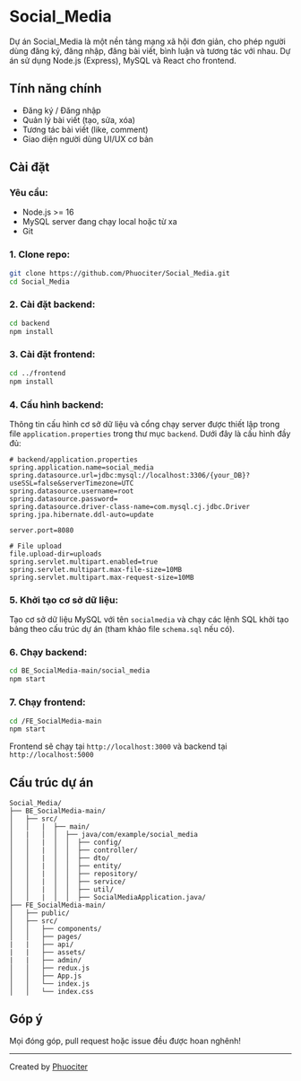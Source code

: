 # Social\_Media

Dự án Social\_Media là một nền tảng mạng xã hội đơn giản, cho phép người dùng đăng ký, đăng nhập, đăng bài viết, bình luận và tương tác với nhau. Dự án sử dụng Node.js (Express), MySQL và React cho frontend.

## Tính năng chính

* Đăng ký / Đăng nhập
* Quản lý bài viết (tạo, sửa, xóa)
* Tương tác bài viết (like, comment)
* Giao diện người dùng UI/UX cơ bản

## Cài đặt

### Yêu cầu:

* Node.js >= 16
* MySQL server đang chạy local hoặc từ xa
* Git

### 1. Clone repo:

```bash
git clone https://github.com/Phuociter/Social_Media.git
cd Social_Media
```

### 2. Cài đặt backend:

```bash
cd backend
npm install
```

### 3. Cài đặt frontend:

```bash
cd ../frontend
npm install
```

### 4. Cấu hình backend:

Thông tin cấu hình cơ sở dữ liệu và cổng chạy server được thiết lập trong file `application.properties` trong thư mục `backend`. Dưới đây là cấu hình đầy đủ:

```properties
# backend/application.properties
spring.application.name=social_media
spring.datasource.url=jdbc:mysql://localhost:3306/{your_DB}?useSSL=false&serverTimezone=UTC
spring.datasource.username=root
spring.datasource.password=
spring.datasource.driver-class-name=com.mysql.cj.jdbc.Driver
spring.jpa.hibernate.ddl-auto=update

server.port=8080

# File upload
file.upload-dir=uploads
spring.servlet.multipart.enabled=true
spring.servlet.multipart.max-file-size=10MB
spring.servlet.multipart.max-request-size=10MB
```



### 5. Khởi tạo cơ sở dữ liệu:
Tạo cơ sở dữ liệu MySQL với tên `socialmedia` và chạy các lệnh SQL khởi tạo bảng theo cấu trúc dự án (tham khảo file `schema.sql` nếu có).

### 6. Chạy backend:
```bash
cd BE_SocialMedia-main/social_media
npm start
````

### 7. Chạy frontend:

```bash
cd /FE_SocialMedia-main
npm start
```

Frontend sẽ chạy tại `http://localhost:3000` và backend tại `http://localhost:5000`

## Cấu trúc dự án

```
Social_Media/
├── BE_SocialMedia-main/
│   ├── src/
│   │   |  ├── main/
│   |   │  │  ├── java/com/example/social_media
│   │   |  │  │  ├── config/
│   │   |  │  │  ├── controller/
│   │   |  │  │  ├── dto/
│   │   |  │  │  ├── entity/
│   │   |  │  │  ├── repository/
│   │   |  │  │  ├── service/
│   │   |  │  │  ├── util/
│   │   |  │  │  ├── SocialMediaApplication.java/
├── FE_SocialMedia-main/
│   ├── public/
│   ├── src/
│   │   ├── components/
│   │   ├── pages/
|   |   ├── api/
|   |   ├── assets/
|   |   ├── admin/
│   │   ├── redux.js
│   │   ├── App.js
│   │   └── index.js
│   │   └── index.css
```

## Góp ý

Mọi đóng góp, pull request hoặc issue đều được hoan nghênh!

---

Created by [Phuociter](https://github.com/Phuociter)

